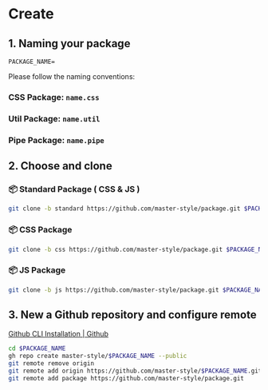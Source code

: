 # Create
## 1. Naming your package
```properties
PACKAGE_NAME=
```
Please follow the naming conventions:
### CSS Package: `name.css`
### Util Package: `name.util`
### Pipe Package: `name.pipe`

## 2. Choose and clone
### 📦 Standard Package ( CSS & JS )
```zsh
git clone -b standard https://github.com/master-style/package.git $PACKAGE_NAME
```
### 📦 CSS Package
```zsh
git clone -b css https://github.com/master-style/package.git $PACKAGE_NAME
```
### 📦 JS Package
```zsh
git clone -b js https://github.com/master-style/package.git $PACKAGE_NAME
```

## 3. New a Github repository and configure remote
[Github CLI Installation | Github](https://github.com/cli/cli#installation)
```zsh
cd $PACKAGE_NAME
gh repo create master-style/$PACKAGE_NAME --public
git remote remove origin
git remote add origin https://github.com/master-style/$PACKAGE_NAME.git
git remote add package https://github.com/master-style/package.git
```